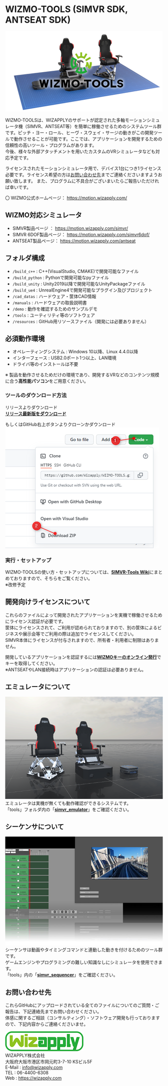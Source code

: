 WIZMO-TOOLS (SIMVR SDK, ANTSEAT SDK)
==================

![wizmotools](resources/wizmotools.jpg)

WIZMO-TOOLSは、WIZAPPLYのサポートが認定された多軸モーションシミュレータ機（SIMVR、ANTSEAT等）を簡単に稼働させるためのシステムツール群です。ピッチ・ヨー・ロール、ヒーヴ・スウェイ・サージの動きがこの開発ツールで動作させることが可能です。ここでは、アプリケーションを開発するための信頼性の高いツール・プログラムがあります。  
今後、様々な外部アタッチメントを用いたカスタムのVRシミュレータなども対応予定です。

ライセンスされたモーションシミュレータ用で、デバイス1台につき1ライセンス必要です。ライセンス希望の方は[お問い合わせ先](#お問い合わせ先)までご連絡くださいますようお願い致します。
また、プログラムに不具合がございまいたらご報告いただければ幸いです。

〇 WIZMO公式ホームページ： <https://motion.wizapply.com/>

## WIZMO対応シミュレータ
* SIMVR製品ページ ： <https://motion.wizapply.com/simvr/>
* SIMVR 6DOF製品ページ： <https://motion.wizapply.com/simvr6dof/>
* ANTSEAT製品ページ： <https://motion.wizapply.com/antseat>


## フォルダ構成
* `/build_c++` : C++(VisualStudio, CMAKE)で開発可能なファイル
* `/build_python` : Pythonで開発可能なpyファイル
* `/build_unity` : Unity2019以降で開発可能なUnityPackageファイル
* `/build_ue4` : UnrealEngine4で開発可能なプラグイン及びプロジェクト
* `/cad_datas` : ハードウェア・筐体CAD情報
* `/manuals` : ハードウェアの取扱説明書
* `/demo` : 動作を確認するためのサンプルデモ
* `/tools` : ユーティリティ等のソフトウェア
* `/resources` : GitHub用リソースファイル（開発には必要ありません）

## 必須動作環境
* オペレーティングシステム : Windows 10以降、Linux 4.4.0以降
* インターフェース : USB2.0ポート1つ以上、LAN環境
* ドライバ等のインストールは不要

※ 製品を動作させるためだけの環境であり、開発するVRなどのコンテンツ規模に合う**高性能パソコン**をご用意ください。

### ツールのダウンロード方法
リリースよりダウンロード  
[**リリース最新版をダウンロード**](https://github.com/Wizapply/WIZMO-TOOLS/releases)

もしくはGitHub右上ボタンよりクローンかダウンロード  
![WizapplySS001](resources/screenshot_001.png)  

### 実行・セットアップ
WIZMO-TOOLSの使い方・セットアップについては、[**SIMVR-Tools Wiki**](https://github.com/Wizapply/SIMVR-Tools/wiki "SIMVR-Tools Wiki")にまとめておりますので、そちらをご覧ください。  
※改修予定

## 開発向けライセンスについて
これらのファイルによって開発されたアプリケーションを実機で稼働させるためにライセンス認証が必要です。  
筐体にライセンスされて、ご利用が認められておりますので、別の筐体によるビジネスや展示会等でご利用の際は追加でライセンスしてください。  
SIMVR本体にライセンスが付与されますので、所有者・利用者に制限はありません。  

開発しているアプリケーションを認証するには[**WIZMOキーのオンライン発行**](https://simvr.wizapply.com/simvrkeygen/)でキーを取得してください。  
※ANTSEATやLAN接続時はアプリケーションの認証は必要ありません。  

## エミュレータについて
[![WizapplySS010](resources/screenshot_010.png)](https://github.com/Wizapply/WIZMO-TOOLS/tree/main/tools/simvr_emulator)   
エミュレータは実機が無くても動作確認ができるシステムです。  
「tools」フォルダ内の「[**simvr_emulator**](https://github.com/Wizapply/WIZMO-TOOLS/tree/main/tools/simvr_emulator)」をご確認ください。

## シーケンサについて
[![WizapplySS011](resources/screenshot_011.jpg)](https://github.com/Wizapply/WIZMO-TOOLS/tree/main/tools/simvr_sequencer)   
シーケンサは動画やタイミングコマンドと連動した動きを付けるためのツール群です。  
ゲームエンジンやプログラミングの難しい知識なしにシミュレータを使用できます。  
「tools」内の「[**simvr_sequencer**](https://github.com/Wizapply/WIZMO-TOOLS/tree/main/tools/simvr_sequencer)」をご確認ください。

## お問い合わせ先
これらGitHubにアップロードされている全てのファイルについてのご質問・ご報告は、下記連絡先までお問い合わせください。  
体感に関するご相談（コンサルティング）・ソフトウェア開発も行っておりますので、下記内容からご連絡くださいませ。  

![Wizapply logo](resources/logo.png)  
WIZAPPLY株式会社  
大阪府大阪市港区市岡元町3-7-10 KSビル5F  
E-Mail : info@wizapply.com  
TEL : 06-4400-6308  
Web : <https://wizapply.com>  
